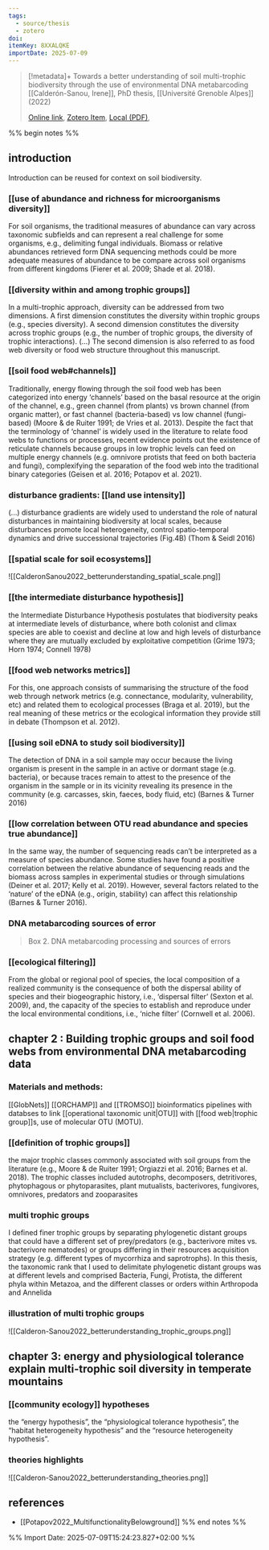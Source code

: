 ```yaml
---
tags:
  - source/thesis
  - zotero
doi: 
itemKey: 8XXALQKE
importDate: 2025-07-09
---
```

>[!metadata]+
> Towards a better understanding of soil multi-trophic biodiversity through the use of environmental DNA metabarcoding
> [[Calderón-Sanou, Irene]], 
> PhD thesis, [[Université Grenoble Alpes]] (2022)
> 
> [Online link](https://theses.hal.science/tel-03890224v1), [Zotero Item](zotero://select/library/items/8XXALQKE), [Local (PDF)](file://C:/Users/aburg/Documents/references/zotero/storage/4IDGNZCS/Sanou_betterunderstanding.pdf), 

%% begin notes %%
## introduction
Introduction can be reused for context on soil biodiversity.
### [[use of abundance and richness for microorganisms diversity]]
For soil organisms, the traditional measures of abundance can vary across taxonomic subfields and can represent a real challenge for some organisms, e.g., delimiting fungal individuals. Biomass or relative abundances retrieved form DNA sequencing methods could be more adequate measures of abundance to be compare across soil organisms from different kingdoms (Fierer et al. 2009; Shade et al. 2018).
### [[diversity within and among trophic groups]]
In a multi-trophic approach, diversity can be addressed from two dimensions. A first dimension constitutes the diversity within trophic groups (e.g., species diversity). A second dimension constitutes the diversity across trophic groups (e.g., the number of trophic groups, the diversity of trophic interactions). (...) The second dimension is also referred to as food web diversity or food web structure throughout this manuscript.
### [[soil food web#channels]]
Traditionally, energy flowing through the soil food web has been categorized into energy ‘channels’ based on the basal resource at the origin of the channel, e.g., green channel (from plants) vs brown channel (from organic matter), or fast channel (bacteria-based) vs low channel (fungi-based) (Moore & de Ruiter 1991; de Vries et al. 2013). Despite the fact that the terminology of ‘channel’ is widely used in the literature to relate food webs to functions or processes, recent evidence points out the existence of reticulate channels because groups in low trophic levels can feed on multiple energy channels (e.g. omnivore protists that feed on both bacteria and fungi), complexifying the separation of the food web into the traditional binary categories (Geisen et al. 2016; Potapov et al. 2021).
### disturbance gradients: [[land use intensity]]
(...) disturbance gradients are widely used to understand the role of natural disturbances in maintaining biodiversity at local scales, because disturbances promote local heterogeneity, control spatio-temporal dynamics and drive successional trajectories (Fig.4B) (Thom & Seidl 2016)
### [[spatial scale for soil ecosystems]]
![[CalderonSanou2022_betterunderstanding_spatial_scale.png]]
### [[the intermediate disturbance hypothesis]]
the Intermediate Disturbance Hypothesis postulates that biodiversity peaks at intermediate levels of disturbance, where both colonist and climax species are able to coexist and decline at low and high levels of disturbance where they are mutually excluded by exploitative competition (Grime 1973; Horn 1974; Connell 1978)
### [[food web networks metrics]]
For this, one approach consists of summarising the structure of the food web through network metrics (e.g. connectance, modularity, vulnerability, etc) and related them to ecological processes (Braga et al. 2019), but the real meaning of these metrics or the ecological information they provide still in debate (Thompson et al. 2012).
### [[using soil eDNA to study soil biodiversity]]
The detection of DNA in a soil sample may occur because the living organism is present in the sample in an active or dormant stage (e.g. bacteria), or because traces remain to attest to the presence of the organism in the sample or in its vicinity revealing its presence in the community (e.g. carcasses, skin, faeces, body fluid, etc) (Barnes & Turner 2016)
### [[low correlation between OTU read abundance and species true abundance]]
In the same way, the number of sequencing reads can’t be interpreted as a measure of species abundance. Some studies have found a positive correlation between the relative abundance of sequencing reads and the biomass across samples in experimental studies or through simulations (Deiner et al. 2017; Kelly et al. 2019). However, several factors related to the ‘nature’ of the eDNA (e.g., origin, stability) can affect this relationship (Barnes & Turner 2016).
### DNA metabarcoding sources of error
>Box 2. DNA metabarcoding processing and sources of errors
### [[ecological filtering]]
From the global or regional pool of species, the local composition of a realized community is the consequence of both the dispersal ability of species and their biogeographic history, i.e., ‘dispersal filter’ (Sexton et al. 2009), and, the capacity of the species to establish and reproduce under the local environmental conditions, i.e., ‘niche filter’ (Cornwell et al. 2006).
## chapter 2 : Building trophic groups and soil food webs from environmental DNA metabarcoding data
### Materials and methods:
[[GlobNets]]
[[ORCHAMP]] and [[TROMSO]]
bioinformatics pipelines with databses to link [[operational taxonomic unit|OTU]] with [[food web|trophic group]]s, use of molecular OTU (MOTU).
### [[definition of trophic groups]]
the major trophic classes commonly associated with soil groups from the literature (e.g., Moore & de Ruiter 1991; Orgiazzi et al. 2016; Barnes et al. 2018). The trophic classes included autotrophs, decomposers, detritivores, phytophagous or phytoparasites, plant mutualists, bacterivores, fungivores, omnivores, predators and zooparasites
### multi trophic groups
I defined finer trophic groups by separating phylogenetic distant groups that could have a different set of prey/predators (e.g., bacterivore mites vs. bacterivore nematodes) or groups differing in their resources acquisition strategy (e.g. different types of mycorrhiza and saprotrophs). In this thesis, the taxonomic rank that I used to delimitate phylogenetic distant groups was at different levels and comprised Bacteria, Fungi, Protista, the different phyla within Metazoa, and the different classes or orders within Arthropoda and Annelida
### illustration of multi trophic groups
![[Calderon-Sanou2022_betterunderstanding_trophic_groups.png]]
## chapter 3: energy and physiological tolerance explain multi-trophic soil diversity in temperate mountains
### [[community ecology]] hypotheses
the “energy hypothesis”, the “physiological tolerance hypothesis”, the “habitat heterogeneity hypothesis” and the “resource heterogeneity hypothesis”.
### theories highlights 
![[Calderon-Sanou2022_betterunderstanding_theories.png]]
## references

- [[Potapov2022_MultifunctionalityBelowground]]
%% end notes %%

%% Import Date: 2025-07-09T15:24:23.827+02:00 %%
